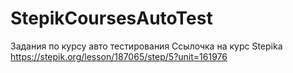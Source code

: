 # StepikCoursesAutoTest
Задания по курсу авто тестирования
Сcылочка на курс Stepika 
https://stepik.org/lesson/187065/step/5?unit=161976
